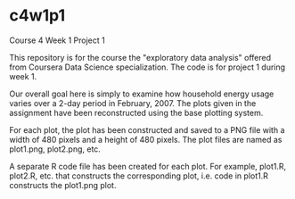 # c4w1p1
Course 4 Week 1 Project 1

This repository is for the course the "exploratory data analysis" offered from Coursera Data Science specialization.  The code is for project 1 during week 1.

Our overall goal here is simply to examine how household energy usage varies over a 2-day period in February, 2007. The plots given in the
assignment have been reconstructed using the base plotting system.

For each plot, the plot has been constructed and saved to a PNG file with a width of 480 pixels and a height of 480 pixels.
The plot files are named as 
plot1.png, 
plot2.png, etc.

A separate R code file has been created for each plot.  For example, 
plot1.R, 
plot2.R, etc. that constructs the corresponding plot, i.e. code in 
plot1.R constructs the 
plot1.png plot. 
